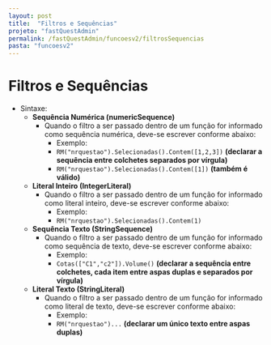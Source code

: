 ```yaml
---
layout: post
title:  "Filtros e Sequências"
projeto: "fastQuestAdmin"
permalink: /fastQuestAdmin/funcoesv2/filtrosSequencias
pasta: "funcoesv2"
---
```


# Filtros e Sequências

- Sintaxe:
  - **Sequência Numérica (numericSequence)**
    - Quando o filtro a ser passado dentro de um função for informado como sequência numérica, deve-se escrever conforme abaixo:
      - Exemplo:
      - `RM("nrquestao").Selecionadas().Contem([1,2,3])` **(declarar a sequência entre colchetes separados por vírgula)**
      - `RM("nrquestao").Selecionadas().Contem([1])` **(também é válido)**
  - **Literal Inteiro (IntegerLiteral)**
    - Quando o filtro a ser passado dentro de um função for informado como literal inteiro, deve-se escrever conforme abaixo:
      - Exemplo:
      - `RM("nrquestao").Selecionadas().Contem(1)`
  - **Sequência Texto (StringSequence)**
    - Quando o filtro a ser passado dentro de um função for informado como sequência de texto, deve-se escrever conforme abaixo:
      - Exemplo:
      - `Cotas(["C1","c2"]).Volume()` **(declarar a sequência entre colchetes, cada item entre aspas duplas e separados por vírgula)**
  - **Literal Texto (StringLiteral)**
    - Quando o filtro a ser passado dentro de um função for informado como literal de texto, deve-se escrever conforme abaixo:
      - Exemplo:
      - `RM("nrquestao")...` **(declarar um único texto entre aspas duplas)**
